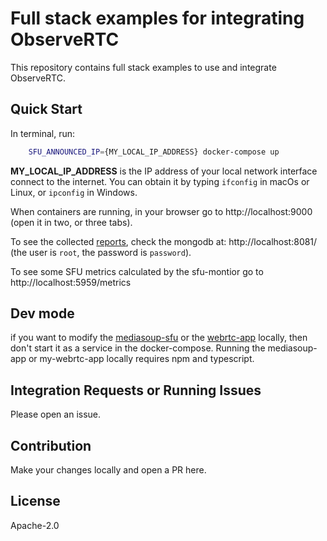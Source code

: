 Full stack examples for integrating ObserveRTC
============

This repository contains full stack examples to use and integrate ObserveRTC.

## Quick Start

In terminal, run:

```bash
    SFU_ANNOUNCED_IP={MY_LOCAL_IP_ADDRESS} docker-compose up
```

**MY_LOCAL_IP_ADDRESS** is the IP address of your local network interface connect to the internet. 
You can obtain it by typing `ifconfig` in macOs or Linux, or `ipconfig` in Windows.


When containers are running, in your browser go to http://localhost:9000 (open it in two, or three tabs).

To see the collected [reports](https://observertc.org/docs/overview/schemas/#reports), check the mongodb at: http://localhost:8081/ (the user is `root`, the password is `password`).

To see some SFU metrics calculated by the sfu-montior go to http://localhost:5959/metrics

## Dev mode

if you want to modify the [mediasoup-sfu](mediasoup-sfu/) or the [webrtc-app](my-webrtc-app/) locally, 
then don't start it as a service in the docker-compose. Running the mediasoup-app or my-webrtc-app locally 
requires npm and typescript.

## Integration Requests or Running Issues

Please open an issue.

## Contribution

Make your changes locally and open a PR here.

## License

Apache-2.0
